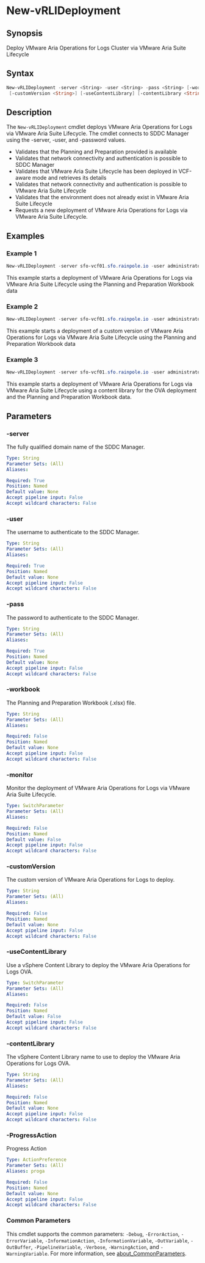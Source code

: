 # New-vRLIDeployment

## Synopsis

Deploy VMware Aria Operations for Logs Cluster via VMware Aria Suite Lifecycle

## Syntax

```powershell
New-vRLIDeployment -server <String> -user <String> -pass <String> [-workbook <String>] [-monitor]
 [-customVersion <String>] [-useContentLibrary] [-contentLibrary <String>] [-ProgressAction <ActionPreference>] [<CommonParameters>]
```

## Description

The `New-vRLIDeployment` cmdlet deploys VMware Aria Operations for Logs via VMware Aria Suite Lifecycle.
The cmdlet connects to SDDC Manager using the -server, -user, and -password values.

- Validates that the Planning and Preparation provided is available
- Validates that network connectivity and authentication is possible to SDDC Manager
- Validates that VMware Aria Suite Lifecycle has been deployed in VCF-aware mode and retrieves its details
- Validates that network connectivity and authentication is possible to VMware Aria Suite Lifecycle
- Validates that the environment does not already exist in VMware Aria Suite Lifecycle
- Requests a new deployment of VMware Aria Operations for Logs via VMware Aria Suite Lifecycle.

## Examples

### Example 1

```powershell
New-vRLIDeployment -server sfo-vcf01.sfo.rainpole.io -user administrator@vsphere.local -pass VMw@re1! -workbook .\pnp-workbook.xlsx
```

This example starts a deployment of VMware Aria Operations for Logs via VMware Aria Suite Lifecycle using the Planning and Preparation Workbook data

### Example 2

```powershell
New-vRLIDeployment -server sfo-vcf01.sfo.rainpole.io -user administrator@vsphere.local -pass VMw@re1! -workbook .\pnp-workbook.xlsx -customversion x.y.z
```

This example starts a deployment of a custom version of VMware Aria Operations for Logs via VMware Aria Suite Lifecycle using the Planning and Preparation Workbook data

### Example 3

```powershell
New-vRLIDeployment -server sfo-vcf01.sfo.rainpole.io -user administrator@vsphere.local -pass VMw@re1! -workbook .\pnp-workbook.xlsx -useContentLibrary -contentLibrary Operations
```

This example starts a deployment of VMware Aria Operations for Logs via VMware Aria Suite Lifecycle using a content library for the OVA deployment and the Planning and Preparation Workbook data.

## Parameters

### -server

The fully qualified domain name of the SDDC Manager.

```yaml
Type: String
Parameter Sets: (All)
Aliases:

Required: True
Position: Named
Default value: None
Accept pipeline input: False
Accept wildcard characters: False
```

### -user

The username to authenticate to the SDDC Manager.

```yaml
Type: String
Parameter Sets: (All)
Aliases:

Required: True
Position: Named
Default value: None
Accept pipeline input: False
Accept wildcard characters: False
```

### -pass

The password to authenticate to the SDDC Manager.

```yaml
Type: String
Parameter Sets: (All)
Aliases:

Required: True
Position: Named
Default value: None
Accept pipeline input: False
Accept wildcard characters: False
```

### -workbook

The Planning and Preparation Workbook (.xlsx) file.

```yaml
Type: String
Parameter Sets: (All)
Aliases:

Required: False
Position: Named
Default value: None
Accept pipeline input: False
Accept wildcard characters: False
```

### -monitor

Monitor the deployment of VMware Aria Operations for Logs via VMware Aria Suite Lifecycle.

```yaml
Type: SwitchParameter
Parameter Sets: (All)
Aliases:

Required: False
Position: Named
Default value: False
Accept pipeline input: False
Accept wildcard characters: False
```

### -customVersion

The custom version of VMware Aria Operations for Logs to deploy.

```yaml
Type: String
Parameter Sets: (All)
Aliases:

Required: False
Position: Named
Default value: None
Accept pipeline input: False
Accept wildcard characters: False
```

### -useContentLibrary

Use a vSphere Content Library to deploy the VMware Aria Operations for Logs OVA.

```yaml
Type: SwitchParameter
Parameter Sets: (All)
Aliases:

Required: False
Position: Named
Default value: False
Accept pipeline input: False
Accept wildcard characters: False
```

### -contentLibrary

The vSphere Content Library name to use to deploy the VMware Aria Operations for Logs OVA.

```yaml
Type: String
Parameter Sets: (All)
Aliases:

Required: False
Position: Named
Default value: None
Accept pipeline input: False
Accept wildcard characters: False
```

### -ProgressAction

Progress Action

```yaml
Type: ActionPreference
Parameter Sets: (All)
Aliases: proga

Required: False
Position: Named
Default value: None
Accept pipeline input: False
Accept wildcard characters: False
```

### Common Parameters

This cmdlet supports the common parameters: `-Debug`, `-ErrorAction`, `-ErrorVariable`, `-InformationAction`, `-InformationVariable`, `-OutVariable`, `-OutBuffer`, `-PipelineVariable`, `-Verbose`, `-WarningAction`, and `-WarningVariable`. For more information, see [about_CommonParameters](http://go.microsoft.com/fwlink/?LinkID=113216).
